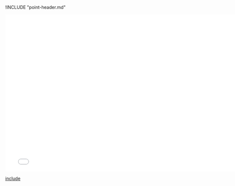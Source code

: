 !INCLUDE "point-header.md"

<iframe src="../../helper-point.html" width="770" height="500" frameBorder="0" seamless="seamless">
</iframe>

[include](../../helper-point.html)

